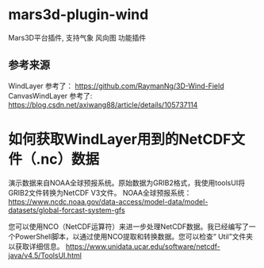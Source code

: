 # mars3d-plugin-wind

Mars3D平台插件, 支持气象 风向图 功能插件

## 参考来源

WindLayer 参考了： https://github.com/RaymanNg/3D-Wind-Field
CanvasWindLayer 参考了: https://blog.csdn.net/axiwang88/article/details/105737114

# 如何获取WindLayer用到的NetCDF文件（.nc）数据

演示数据来自NOAA全球预报系统。原始数据为GRIB2格式，我使用toolsUI将GRIB2文件转换为NetCDF V3文件。
NOAA全球预报系统：https://www.ncdc.noaa.gov/data-access/model-data/model-datasets/global-forcast-system-gfs

您可以使用NCO（NetCDF运算符）来进一步处理NetCDF数据。我已经编写了一个PowerShell脚本，以通过使用NCO提取和转换数据。您可以检查“ Util”文件夹以获取详细信息。
https://www.unidata.ucar.edu/software/netcdf-java/v4.5/ToolsUI.html
